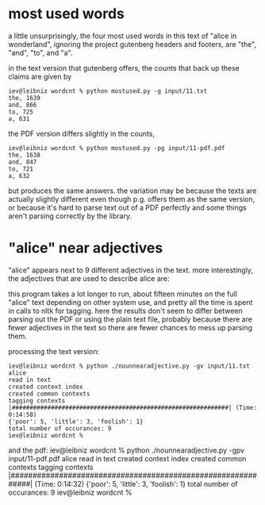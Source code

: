 most used words
===============

a little unsurprisingly, the four most used words in this text of "alice in
wonderland", ignoring the project gutenberg headers and footers, are "the",
"and", "to", and "a".

in the text version that gutenberg offers, the counts that back up these
claims are given by

```
iev@leibniz wordcnt % python mostused.py -g input/11.txt
the, 1639
and, 866
to, 725
a, 631
```

the PDF version differs slightly in the counts,

```
iev@leibniz wordcnt % python mostused.py -pg input/11-pdf.pdf
the, 1638
and, 847
to, 721
a, 632
```

but produces the same answers. the variation may be because the texts are
actually slightly different even though p.g. offers them as the same
version, or because it's hard to parse text out of a PDF perfectly and some
things aren't parsing correctly by the library.


"alice" near adjectives
=======================

"alice" appears next to 9 different adjectives in the text. more
interestingly, the adjectives that are used to describe alice are:

this program takes a lot longer to run, about fifteen minutes on the full
"alice" text depending on other system use, and pretty all the time is
spent in calls to nltk for tagging. here the results don't seem to differ
between parsing out the PDF or using the plain text file, probably because
there are fewer adjectives in the text so there are fewer chances to mess
up parsing them.



processing the text version:
```
iev@leibniz wordcnt % python ./nounnearadjective.py -gv input/11.txt alice
read in text
created context index
created common contexts
tagging contexts
|#############################################################| (Time: 0:14:58)
{'poor': 5, 'little': 3, 'foolish': 1}
total number of occurances: 9
iev@leibniz wordcnt %
```
and the pdf:
iev@leibniz wordcnt % python ./nounnearadjective.py -gpv input/11-pdf.pdf alice
read in text
created context index
created common contexts
tagging contexts
|#############################################################| (Time: 0:14:32)
{'poor': 5, 'little': 3, 'foolish': 1}
total number of occurances: 9
iev@leibniz wordcnt %
```
